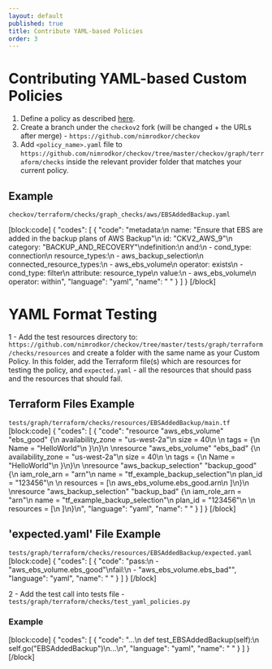 ```yaml
---
layout: default
published: true
title: Contribute YAML-based Policies
order: 3
---
```


# Contributing YAML-based Custom Policies
1. Define a policy as described [here](doc:create-custom-policy-yaml-attribute-check-and-composite).
2. Create a branch under the `checkov2` fork (will be changed + the URLs after merge) - `https://github.com/nimrodkor/checkov`
3. Add `<policy_name>.yaml` file to `https://github.com/nimrodkor/checkov/tree/master/checkov/graph/terraform/checks` inside the relevant provider folder that matches your current policy.

## Example
`checkov/terraform/checks/graph_checks/aws/EBSAddedBackup.yaml`

[block:code]
{
  "codes": [
    {
      "code": "metadata:\n  name: \"Ensure that EBS are added in the backup plans of AWS Backup\"\n  id: \"CKV2_AWS_9\"\n  category: \"BACKUP_AND_RECOVERY\"\ndefinition:\n  and:\n    - cond_type: connection\n      resource_types:\n        - aws_backup_selection\n      connected_resource_types:\n        - aws_ebs_volume\n      operator: exists\n    - cond_type: filter\n      attribute: resource_type\n      value:\n        - aws_ebs_volume\n      operator: within",
      "language": "yaml",
      "name": " "
    }
  ]
}
[/block]

# YAML Format Testing
1 - Add the test resources directory to: `https://github.com/nimrodkor/checkov/tree/master/tests/graph/terraform/checks/resources` and create a folder with the same name as your Custom Policy. In this folder, add the Terraform file(s) which are resources for testing the policy, and `expected.yaml` - all the resources that should pass and the resources that should fail.

## Terraform Files Example 
`tests/graph/terraform/checks/resources/EBSAddedBackup/main.tf`
[block:code]
{
  "codes": [
    {
      "code": "resource \"aws_ebs_volume\" \"ebs_good\" {\n  availability_zone = \"us-west-2a\"\n  size              = 40\n \n  tags = {\n    Name = \"HelloWorld\"\n  }\n}\n \nresource \"aws_ebs_volume\" \"ebs_bad\" {\n  availability_zone = \"us-west-2a\"\n  size              = 40\n \n  tags = {\n    Name = \"HelloWorld\"\n  }\n}\n \nresource \"aws_backup_selection\" \"backup_good\" {\n  iam_role_arn = \"arn\"\n  name         = \"tf_example_backup_selection\"\n  plan_id      = \"123456\"\n \n  resources = [\n    aws_ebs_volume.ebs_good.arn\n  ]\n}\n \nresource \"aws_backup_selection\" \"backup_bad\" {\n  iam_role_arn = \"arn\"\n  name         = \"tf_example_backup_selection\"\n  plan_id      = \"123456\"\n \n  resources = [\n  ]\n}\n",
      "language": "yaml",
      "name": " "
    }
  ]
}
[/block]

## 'expected.yaml' File Example
 
`tests/graph/terraform/checks/resources/EBSAddedBackup/expected.yaml`
[block:code]
{
  "codes": [
    {
      "code": "pass:\n  - \"aws_ebs_volume.ebs_good\"\nfail:\n  - \"aws_ebs_volume.ebs_bad\"",
      "language": "yaml",
      "name": " "
    }
  ]
}
[/block]
 
2 - Add the test call into tests file - 
`tests/graph/terraform/checks/test_yaml_policies.py`
### Example
[block:code]
{
  "codes": [
    {
      "code": "...\n    def test_EBSAddedBackup(self):\n        self.go(\"EBSAddedBackup\")\n...\n",
      "language": "yaml",
      "name": " "
    }
  ]
}
[/block]
